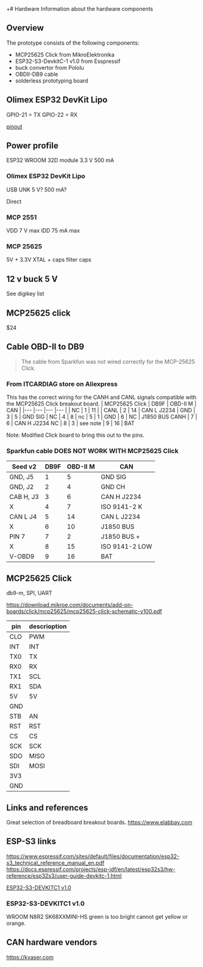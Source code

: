 +# Hardware
Information about the hardware components

## Overview
The prototype consists of the following components:
- MCP25625 Click from MikroElektronika
- ESP32-S3-DevkitC-1 v1.0 from Esspressif
- buck convertor from Pololu
- OBDII-DB9 cable
- solderless prototyping board

## Olimex ESP32 DevKit Lipo

GPIO-21 = TX
GPIO-22 = RX

[pinout](https://www.olimex.com/Products/IoT/ESP32/ESP32-DevKit-LiPo/resources/ESP32-DevKit-Lipo-GPIOs.png)

## Power profile
ESP32 WROOM 32D module
3.3 V 500 mA

### Olimex ESP32 DevKit Lipo
USB
UNK
5 V? 500 mA?

Direct

### MCP 2551
VDD 7 V max
IDD 75 mA max

### MCP 25625
5V + 3.3V
XTAL + caps
filter caps

## 12 v buck 5 V
See digikey list

## MCP25625 click
$24

## Cable OBD-II to DB9
> The cable from Sparkfun was not wired correctly for the MCP-25625 Click.

### From ITCARDIAG store on Aliexpress
This has the correct wiring for the CANH and CANL signals compatible with the MCP25625 Click breakout board.
| MCP25625 Click | DB9F | OBD-II M | CAN |
|--- |--- |--- |--- |
| NC | 1 | 11 | 
| CANL | 2 | 14 | CAN L J2234
| GND | 3 | 5 | GND SIG
| NC | 4 | 8 | 
nc | 5 | 1 | 
GND | 6 | NC | J1850 BUS
CANH | 7 | 6 | CAN H J2234
NC | 8 | 3 | 
see note | 9 | 16 | BAT

Note: Modified Click board to bring this out to the pins.

### Sparkfun cable **DOES NOT WORK WITH MCP25625 Click**
| Seed v2 | DB9F | OBD-II M | CAN |
|--- |--- |--- |--- |
| GND, J5 | 1 | 5 | GND SIG
| GND, J2 | 2 | 4 | GND CH
| CAB H, J3 | 3 | 6 | CAN H J2234
X | 4 | 7 | ISO 9141-2 K
CAN L J4 | 5 | 14 | CAN L J2234
X | 6 | 10 | J1850 BUS
PIN 7 | 7 | 2 | J1850 BUS +
X | 8 | 15 | ISO 9141-2 LOW
V-OBD9 | 9 | 16 | BAT

## MCP25625 Click
db9-m, SPI, UART

https://download.mikroe.com/documents/add-on-boards/click/mcp25625/mcp25625-click-schematic-v100.pdf

| pin | descrioption |
|--- |---
| CLO | PWM | 6 CLKOUT
| INT | INT | 25 INT
| TX0 | TX | 7 TX0RTS
| RX0 | RX | 24 RX0BF
| TX1 | SCL | 8 TX1RTS
| RX1 | SDA | 23 RX1BF
| 5V | 5V | 19 VDDA
| GND
| STB | AN | 15 STBY (via switch)
| RST | RST | 2 RST
| CS | CS | 1 CS
| SCK | SCK | 26 SCK
| SDO | MISO | 28 MISO
| SDI | MOSI | 27 MOSI
| 3V3
| GND

## Links and references
Great selection of breadboard breakout boards.
https://www.elabbay.com

## ESP-S3 links
https://www.espressif.com/sites/default/files/documentation/esp32-s3_technical_reference_manual_en.pdf
https://docs.espressif.com/projects/esp-idf/en/latest/esp32s3/hw-reference/esp32s3/user-guide-devkitc-1.html

[ESP32-S3-DEVKITC1 v1.0](https://docs.espressif.com/projects/esp-idf/en/latest/esp32s3/hw-reference/esp32s3/user-guide-devkitc-1-v1.0.html)

### ESP32-S3-DEVKITC1 v1.0
WROOM N8R2
SK68XXMINI-HS green is too bright cannot get yellow or orange.

## CAN hardware vendors
https://kvaser.com



